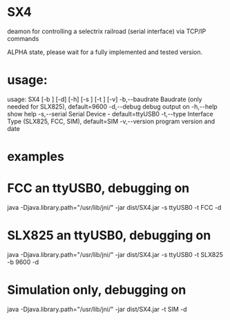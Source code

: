 # SX4
deamon for controlling a selectrix railroad (serial interface) via TCP/IP commands

ALPHA state, please wait for a fully implemented and tested version.

# usage:

   usage: SX4 [-b <arg>] [-d] [-h] [-s <arg>] [-t <arg>] [-v]
    -b,--baudrate <arg>   Baudrate (only needed for SLX825), default=9600
    -d,--debug            debug output on
    -h,--help             show help
    -s,--serial <arg>     Serial Device - default=ttyUSB0
    -t,--type <arg>       Interface Type (SLX825, FCC, SIM), default=SIM
    -v,--version          program version and date


# examples

# FCC an ttyUSB0, debugging on
java -Djava.library.path="/usr/lib/jni/" -jar dist/SX4.jar -s ttyUSB0 -t FCC -d

# SLX825 an ttyUSB0, debugging on
java -Djava.library.path="/usr/lib/jni/" -jar dist/SX4.jar -s ttyUSB0 -t SLX825 -b 9600 -d

# Simulation only, debugging on
java -Djava.library.path="/usr/lib/jni/" -jar dist/SX4.jar -t SIM -d




